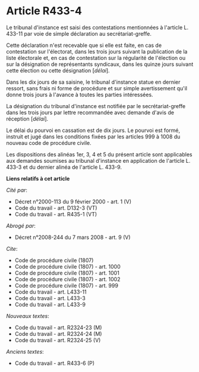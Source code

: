 # Article R433-4

Le tribunal d'instance est saisi des contestations mentionnées à l'article L. 433-11 par voie de simple déclaration au
secrétariat-greffe.

Cette déclaration n'est recevable que si elle est faite, en cas de contestation sur l'électorat, dans les trois jours suivant
la publication de la liste électorale et, en cas de contestation sur la régularité de l'élection ou sur la désignation de
représentants syndicaux, dans les quinze jours suivant cette élection ou cette désignation [*délai*].

Dans les dix jours de sa saisine, le tribunal d'instance statue en dernier ressort, sans frais ni forme de procédure et sur
simple avertissement qu'il donne trois jours à l'avance à toutes les parties intéressées.

La désignation du tribunal d'instance est notifiée par le secrétariat-greffe dans les trois jours par lettre recommandée avec
demande d'avis de réception [*délai*].

Le délai du pourvoi en cassation est de dix jours. Le pourvoi est formé, instruit et jugé dans les conditions fixées par les
articles 999 à 1008 du nouveau code de procédure civile.

Les dispositions des alinéas 1er, 3, 4 et 5 du présent article sont applicables aux demandes soumises au tribunal d'instance
en application de l'article L. 433-3 et du dernier alinéa de l'article L. 433-9.

**Liens relatifs à cet article**

_Cité par_:

  - Décret n°2000-113 du 9 février 2000 - art. 1 (V)
  - Code du travail - art. D132-3 (VT)
  - Code du travail - art. R435-1 (VT)

_Abrogé par_:

  - Décret n°2008-244 du 7 mars 2008 - art. 9 (V)

_Cite_:

  - Code de procédure civile (1807)
  - Code de procédure civile (1807) - art. 1000
  - Code de procédure civile (1807) - art. 1001
  - Code de procédure civile (1807) - art. 1002
  - Code de procédure civile (1807) - art. 999
  - Code du travail - art. L433-11
  - Code du travail - art. L433-3
  - Code du travail - art. L433-9

_Nouveaux textes_:

  - Code du travail - art. R2324-23 (M)
  - Code du travail - art. R2324-24 (M)
  - Code du travail - art. R2324-25 (V)

_Anciens textes_:

  - Code du travail - art. R433-6 (P)
